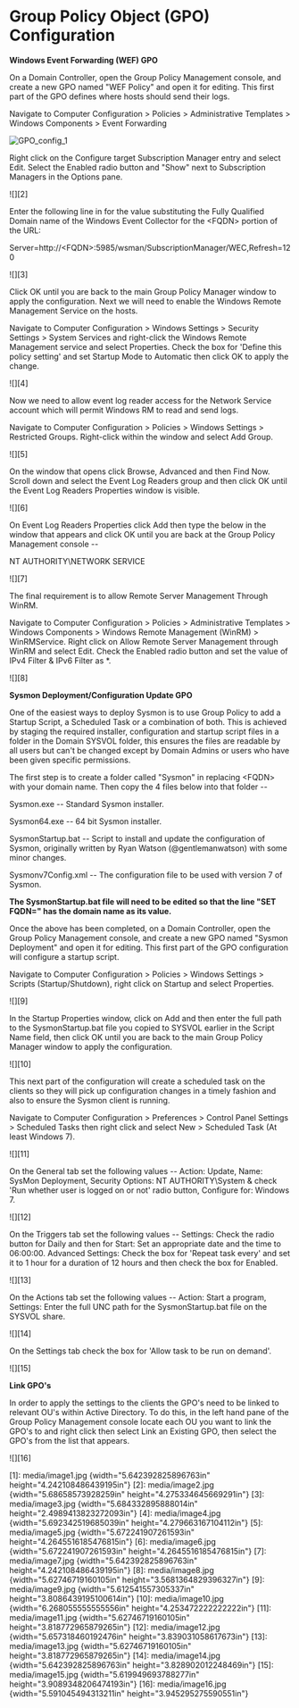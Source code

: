 Group Policy Object (GPO) Configuration
=======================================

**Windows Event Forwarding (WEF) GPO**

On a Domain Controller, open the Group Policy Management console, and create a new GPO named "WEF Policy" and open it for editing. This first part of the GPO defines where hosts should send their logs.

Navigate to Computer Configuration \> Policies \> Administrative Templates \> Windows Components \> Event Forwarding

![GPO_config_1](44Con-2018-Sysmon/config/images/GPO_config_1.png)

Right click on the Configure target Subscription Manager entry and select Edit. Select the Enabled radio button and "Show" next to Subscription Managers in the Options pane.

![][2]

Enter the following line in for the value substituting the Fully Qualified Domain name of the Windows Event Collector for the \<FQDN\> portion of the URL:

Server=http://\<FQDN\>:5985/wsman/SubscriptionManager/WEC,Refresh=120

![][3]

Click OK until you are back to the main Group Policy Manager window to apply the configuration. Next we will need to enable the Windows Remote Management Service on the hosts.

Navigate to Computer Configuration \> Windows Settings \> Security Settings \> System Services and right-click the Windows Remote Management service and select Properties. Check the box for 'Define this policy setting' and set Startup Mode to Automatic then click OK to apply the change.

![][4]

Now we need to allow event log reader access for the Network Service account which will permit Windows RM to read and send logs.

Navigate to Computer Configuration \> Policies \> Windows Settings \> Restricted Groups. Right-click within the window and select Add Group.

![][5]

On the window that opens click Browse, Advanced and then Find Now. Scroll down and select the Event Log Readers group and then click OK until the Event Log Readers Properties window is visible.

![][6]

On Event Log Readers Properties click Add then type the below in the window that appears and click OK until you are back at the Group Policy Management console --

NT AUTHORITY\\NETWORK SERVICE

![][7]

The final requirement is to allow Remote Server Management Through WinRM.

Navigate to Computer Configuration \> Policies \> Administrative Templates \> Windows Components \> Windows Remote Management (WinRM) \> WinRMService. Right click on Allow Remote Server Management through WinRM and select Edit. Check the Enabled radio button and set the value of IPv4 Filter & IPv6 Filter as \*.

![][8]

**Sysmon Deployment/Configuration Update GPO**

One of the easiest ways to deploy Sysmon is to use Group Policy to add a Startup Script, a Scheduled Task or a combination of both. This is achieved by staging the required installer, configuration and startup script files in a folder in the Domain SYSVOL folder, this ensures the files are readable by all users but can't be changed except by Domain Admins or users who have been given specific permissions.

The first step is to create a folder called "Sysmon" in replacing \<FQDN\> with your domain name. Then copy the 4 files below into that folder --

Sysmon.exe -- Standard Sysmon installer.

Sysmon64.exe -- 64 bit Sysmon installer.

SysmonStartup.bat -- Script to install and update the configuration of Sysmon, originally written by Ryan Watson (\@gentlemanwatson) with some minor changes.

Sysmonv7Config.xml -- The configuration file to be used with version 7 of Sysmon.

**The SysmonStartup.bat file will need to be edited so that the line "SET FQDN=" has the domain name as its value.**

Once the above has been completed, on a Domain Controller, open the Group Policy Management console, and create a new GPO named "Sysmon Deployment" and open it for editing. This first part of the GPO configuration will configure a startup script.

Navigate to Computer Configuration \> Policies \> Windows Settings \> Scripts (Startup/Shutdown), right click on Startup and select Properties.

![][9]

In the Startup Properties window, click on Add and then enter the full path to the SysmonStartup.bat file you copied to SYSVOL earlier in the Script Name field, then click OK until you are back to the main Group Policy Manager window to apply the configuration.

![][10]

This next part of the configuration will create a scheduled task on the clients so they will pick up configuration changes in a timely fashion and also to ensure the Sysmon client is running.

Navigate to Computer Configuration \> Preferences \> Control Panel Settings \> Scheduled Tasks then right click and select New \> Scheduled Task (At least Windows 7).

![][11]

On the General tab set the following values -- Action: Update, Name: SysMon Deployment, Security Options: NT AUTHORITY\\System & check 'Run whether user is logged on or not' radio button, Configure for: Windows 7.

![][12]

On the Triggers tab set the following values -- Settings: Check the radio button for Daily and then for Start: Set an appropriate date and the time to 06:00:00. Advanced Settings: Check the box for 'Repeat task every' and set it to 1 hour for a duration of 12 hours and then check the box for Enabled.

![][13]

On the Actions tab set the following values -- Action: Start a program, Settings: Enter the full UNC path for the SysmonStartup.bat file on the SYSVOL share.

![][14]

On the Settings tab check the box for 'Allow task to be run on demand'.

![][15]

**Link GPO's**

In order to apply the settings to the clients the GPO's need to be linked to relevant OU's within Active Directory. To do this, in the left hand pane of the Group Policy Management console locate each OU you want to link the GPO's to and right click then select Link an Existing GPO, then select the GPO's from the list that appears.

![][16]

  [1]: media/image1.jpg {width="5.642392825896763in" height="4.242108486439195in"}
  [2]: media/image2.jpg {width="5.68658573928259in" height="4.275334645669291in"}
  [3]: media/image3.jpg {width="5.684332895888014in" height="2.4989413823272093in"}
  [4]: media/image4.jpg {width="5.692342519685039in" height="4.279663167104112in"}
  [5]: media/image5.jpg {width="5.672241907261593in" height="4.2645516185476815in"}
  [6]: media/image6.jpg {width="5.672241907261593in" height="4.2645516185476815in"}
  [7]: media/image7.jpg {width="5.642392825896763in" height="4.242108486439195in"}
  [8]: media/image8.jpg {width="5.62746719160105in" height="3.5681364829396327in"}
  [9]: media/image9.jpg {width="5.612541557305337in" height="3.8086439195100614in"}
  [10]: media/image10.jpg {width="6.268055555555556in" height="4.253472222222222in"}
  [11]: media/image11.jpg {width="5.62746719160105in" height="3.818772965879265in"}
  [12]: media/image12.jpg {width="5.657318460192476in" height="3.839031058617673in"}
  [13]: media/image13.jpg {width="5.62746719160105in" height="3.818772965879265in"}
  [14]: media/image14.jpg {width="5.642392825896763in" height="3.828902012248469in"}
  [15]: media/image15.jpg {width="5.619949693788277in" height="3.9089348206474193in"}
  [16]: media/image16.jpg {width="5.591045494313211in" height="3.945295275590551in"}
